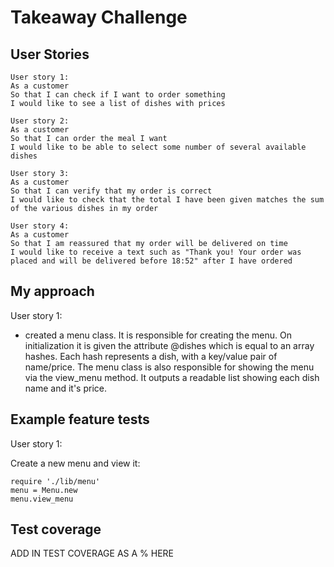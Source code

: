 Takeaway Challenge
==================

User Stories
-----

```
User story 1:
As a customer
So that I can check if I want to order something
I would like to see a list of dishes with prices

User story 2:
As a customer
So that I can order the meal I want
I would like to be able to select some number of several available dishes

User story 3:
As a customer
So that I can verify that my order is correct
I would like to check that the total I have been given matches the sum of the various dishes in my order

User story 4:
As a customer
So that I am reassured that my order will be delivered on time
I would like to receive a text such as "Thank you! Your order was placed and will be delivered before 18:52" after I have ordered
```

My approach
-----

User story 1:

- created a menu class. It is responsible for creating the menu. On initialization it is given the attribute @dishes which is equal to an array hashes. Each hash represents a dish, with a key/value pair of name/price. The menu class is also responsible for showing the menu via the view_menu method. It outputs a readable list showing each dish name and it's price.


Example feature tests
-----

User story 1:

Create a new menu and view it:
```
require './lib/menu'
menu = Menu.new
menu.view_menu
```

Test coverage
-----

ADD IN TEST COVERAGE AS A % HERE